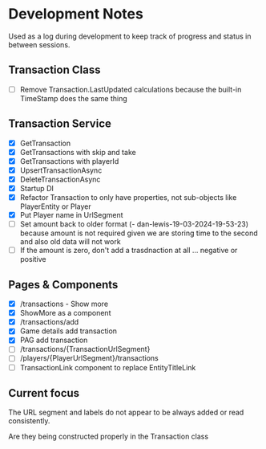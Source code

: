 # Development Notes

Used as a log during development to keep track of progress and status in between sessions.

## Transaction Class
- [ ] Remove Transaction.LastUpdated calculations because the built-in TimeStamp does the same thing

## Transaction Service
- [x] GetTransaction
- [x] GetTransactions with skip and take
- [x] GetTransactions with playerId
- [x] UpsertTransactionAsync
- [x] DeleteTransactionAsync
- [x] Startup DI
- [x] Refactor Transaction to only have properties, not sub-objects like PlayerEntity or Player
- [x] Put Player name in UrlSegment
- [ ] Set amount back to older format (<playerurl>-<dateTime> dan-lewis-19-03-2024-19-53-23) because amount is not required given we are storing time to the second and also old data will not work
- [ ] If the amount is zero, don't add a trasdnaction at all ... negative or positive

## Pages & Components
- [x] /transactions - Show more
- [x] ShowMore as a component
- [x] /transactions/add
- [x] Game details add transaction
- [x] PAG add transaction
- [ ] /transactions/{TransactionUrlSegment}
- [ ] /players/{PlayerUrlSegment}/transactions
- [ ] TransactionLink component to replace EntityTitleLink

## Current focus
The URL segment and labels do not appear to be always added or read consistently.

Are they being constructed properly in the Transaction class